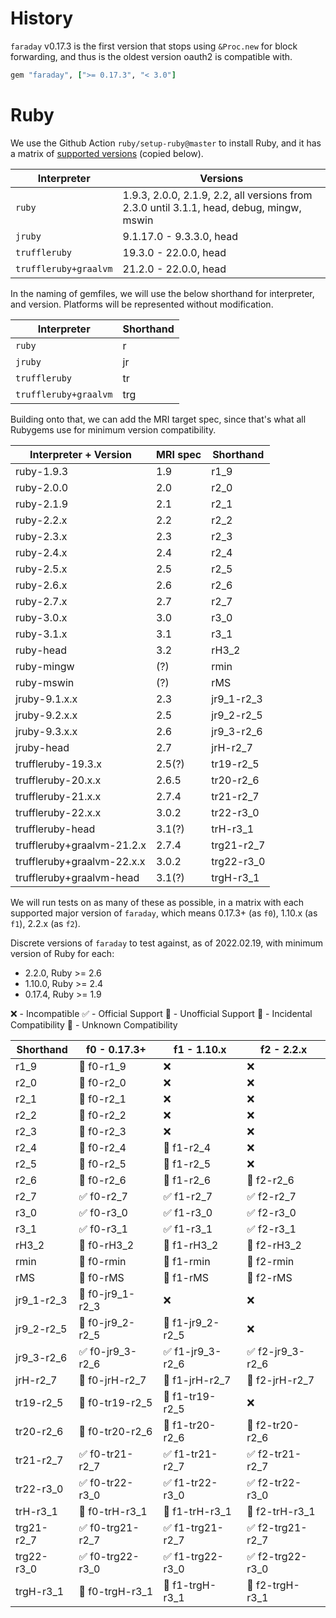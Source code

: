 # History

`faraday` v0.17.3 is the first version that stops using `&Proc.new` for block forwarding,
   and thus is the oldest version oauth2 is compatible with.

```ruby
gem "faraday", [">= 0.17.3", "< 3.0"]
```

# Ruby

We use the Github Action `ruby/setup-ruby@master` to install Ruby, and it has a matrix of
[supported versions](https://github.com/ruby/setup-ruby/blob/master/README.md#supported-versions) (copied below).

| Interpreter           | Versions                                                                                 |
|-----------------------|------------------------------------------------------------------------------------------|
| `ruby`                | 1.9.3, 2.0.0, 2.1.9, 2.2, all versions from 2.3.0 until 3.1.1, head, debug, mingw, mswin |
| `jruby`               | 9.1.17.0 - 9.3.3.0, head                                                                 |
| `truffleruby`         | 19.3.0 - 22.0.0, head                                                                    |
| `truffleruby+graalvm` | 21.2.0 - 22.0.0, head                                                                    |

In the naming of gemfiles, we will use the below shorthand for interpreter,
and version. Platforms will be represented without modification.

| Interpreter           | Shorthand |
|-----------------------|-----------|
| `ruby`                | r         |
| `jruby`               | jr        |
| `truffleruby`         | tr        |
| `truffleruby+graalvm` | trg       |

Building onto that, we can add the MRI target spec,
since that's what all Rubygems use for minimum version compatibility.

| Interpreter + Version      | MRI spec | Shorthand  |
|----------------------------|----------|------------|
| ruby-1.9.3                 | 1.9      | r1_9       |
| ruby-2.0.0                 | 2.0      | r2_0       |
| ruby-2.1.9                 | 2.1      | r2_1       |
| ruby-2.2.x                 | 2.2      | r2_2       |
| ruby-2.3.x                 | 2.3      | r2_3       |
| ruby-2.4.x                 | 2.4      | r2_4       |
| ruby-2.5.x                 | 2.5      | r2_5       |
| ruby-2.6.x                 | 2.6      | r2_6       |
| ruby-2.7.x                 | 2.7      | r2_7       |
| ruby-3.0.x                 | 3.0      | r3_0       |
| ruby-3.1.x                 | 3.1      | r3_1       |
| ruby-head                  | 3.2      | rH3_2      |
| ruby-mingw                 | (?)      | rmin       |
| ruby-mswin                 | (?)      | rMS        |
| jruby-9.1.x.x              | 2.3      | jr9_1-r2_3 |
| jruby-9.2.x.x              | 2.5      | jr9_2-r2_5 |
| jruby-9.3.x.x              | 2.6      | jr9_3-r2_6 |
| jruby-head                 | 2.7      | jrH-r2_7   |
| truffleruby-19.3.x         | 2.5(?)   | tr19-r2_5  |
| truffleruby-20.x.x         | 2.6.5    | tr20-r2_6  |
| truffleruby-21.x.x         | 2.7.4    | tr21-r2_7  |
| truffleruby-22.x.x         | 3.0.2    | tr22-r3_0  |
| truffleruby-head           | 3.1(?)   | trH-r3_1   |
| truffleruby+graalvm-21.2.x | 2.7.4    | trg21-r2_7 |
| truffleruby+graalvm-22.x.x | 3.0.2    | trg22-r3_0 |
| truffleruby+graalvm-head   | 3.1(?)   | trgH-r3_1  |

We will run tests on as many of these as possible, in a matrix with each supported major version of `faraday`,
which means 0.17.3+ (as `f0`), 1.10.x (as `f1`), 2.2.x (as `f2`).

Discrete versions of `faraday` to test against, as of 2022.02.19, with minimum version of Ruby for each:

* 2.2.0, Ruby >= 2.6
* 1.10.0, Ruby >= 2.4
* 0.17.4, Ruby >= 1.9

❌ - Incompatible
✅ - Official Support
🚧 - Unofficial Support
🤡 - Incidental Compatibility
🙈 - Unknown Compatibility

| Shorthand  | f0 - 0.17.3+     | f1 - 1.10.x      | f2 - 2.2.x      |
|------------|------------------|------------------|-----------------|
| r1_9       | 🤡 f0-r1_9       | ❌                | ❌               |
| r2_0       | 🤡 f0-r2_0       | ❌                | ❌               |
| r2_1       | 🤡 f0-r2_1       | ❌                | ❌               |
| r2_2       | 🤡 f0-r2_2       | ❌                | ❌               |
| r2_3       | 🚧 f0-r2_3       | ❌                | ❌               |
| r2_4       | 🚧 f0-r2_4       | 🚧 f1-r2_4       | ❌               |
| r2_5       | 🚧 f0-r2_5       | 🚧 f1-r2_5       | ❌               |
| r2_6       | 🚧 f0-r2_6       | 🚧 f1-r2_6       | 🚧 f2-r2_6      |
| r2_7       | ✅ f0-r2_7        | ✅ f1-r2_7        | ✅ f2-r2_7       |
| r3_0       | ✅ f0-r3_0        | ✅ f1-r3_0        | ✅ f2-r3_0       |
| r3_1       | ✅ f0-r3_1        | ✅ f1-r3_1        | ✅ f2-r3_1       |
| rH3_2      | 🚧 f0-rH3_2      | 🚧 f1-rH3_2      | 🚧 f2-rH3_2     |
| rmin       | 🙈 f0-rmin       | 🙈 f1-rmin       | 🙈 f2-rmin      |
| rMS        | 🙈 f0-rMS        | 🙈 f1-rMS        | 🙈 f2-rMS       |
| jr9_1-r2_3 | 🚧 f0-jr9_1-r2_3 | ❌                | ❌               |
| jr9_2-r2_5 | 🚧 f0-jr9_2-r2_5 | 🚧 f1-jr9_2-r2_5 | ❌               |
| jr9_3-r2_6 | ✅ f0-jr9_3-r2_6  | ✅ f1-jr9_3-r2_6  | ✅ f2-jr9_3-r2_6 |
| jrH-r2_7   | 🚧 f0-jrH-r2_7    | 🚧 f1-jrH-r2_7    | 🚧 f2-jrH-r2_7   |
| tr19-r2_5  | 🚧 f0-tr19-r2_5  | 🚧 f1-tr19-r2_5  | ❌               |
| tr20-r2_6  | 🚧 f0-tr20-r2_6  | 🚧 f1-tr20-r2_6  | 🚧 f2-tr20-r2_6 |
| tr21-r2_7  | ✅ f0-tr21-r2_7   | ✅ f1-tr21-r2_7   | ✅ f2-tr21-r2_7  |
| tr22-r3_0  | ✅ f0-tr22-r3_0   | ✅ f1-tr22-r3_0   | ✅ f2-tr22-r3_0  |
| trH-r3_1   | 🚧 f0-trH-r3_1   | 🚧 f1-trH-r3_1   | 🚧 f2-trH-r3_1  |
| trg21-r2_7 | ✅ f0-trg21-r2_7  | ✅ f1-trg21-r2_7  | ✅ f2-trg21-r2_7 |
| trg22-r3_0 | ✅ f0-trg22-r3_0  | ✅ f1-trg22-r3_0  | ✅ f2-trg22-r3_0 |
| trgH-r3_1  | 🚧 f0-trgH-r3_1  | 🚧 f1-trgH-r3_1  | 🚧 f2-trgH-r3_1 |
